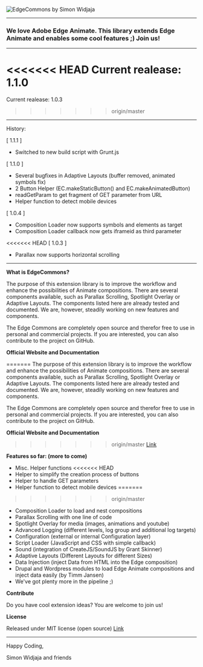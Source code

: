 ![EdgeCommons by Simon Widjaja](http://temp.trendspurt.com/github_live/ec_github_announce.jpg)
***

### We love Adobe Edge Animate. This library extends Edge Animate and enables some cool features ;) Join us!

***

<<<<<<< HEAD
Current realease: 1.1.0
=======
Current realease: 1.0.3
>>>>>>> origin/master

***

History:

[ 1.1.1 ]
+ Switched to new build script with Grunt.js

[ 1.1.0 ]
+ Several bugfixes in Adaptive Layouts (buffer removed, animated symbols fix)
+ 2 Button Helper (EC.makeStaticButton() and EC.makeAnimatedButton)
+ readGetParam to get fragment of GET parameter from URL
+ Helper function to detect mobile devices

[ 1.0.4 ]
+ Composition Loader now supports symbols and elements as target
+ Composition Loader callback now gets iframeid as third parameter

<<<<<<< HEAD
[ 1.0.3 ]
+ Parallax now supports horizontal scrolling

***

**What is EdgeCommons?**

The purpose of this extension library is to improve the workflow and enhance the possibilities of Animate compositions. There are several components available, such as Parallax Scrolling, Spotlight Overlay or Adaptive Layouts. The components listed here are already tested and documented. We are, however, steadily working on new features and components.

The Edge Commons are completely open source and therefor free to use in personal and commercial projects. If you are interested, you can also contribute to the project on GitHub.

**Official Website and Documentation**

=======
The purpose of this extension library is to improve the workflow and enhance the possibilities of Animate compositions. There are several components available, such as Parallax Scrolling, Spotlight Overlay or Adaptive Layouts. The components listed here are already tested and documented. We are, however, steadily working on new features and components.

The Edge Commons are completely open source and therefor free to use in personal and commercial projects. If you are interested, you can also contribute to the project on GitHub.

**Official Website and Documentation**

>>>>>>> origin/master
 [Link](http://www.edgedocks.com/edgecommons)

**Features so far: (more to come)**

- Misc. Helper functions
<<<<<<< HEAD
- Helper to simplify the creation process of buttons
- Helper to handle GET parameters
- Helper function to detect mobile devices
=======
>>>>>>> origin/master
- Composition Loader to load and nest compositions
- Parallax Scrolling with one line of code
- Spotlight Overlay for media (images, animations and youtube)
- Advanced Logging (different levels, log group and additional log targets)
- Configuration (external or internal Configuration layer)
- Script Loader (JavaScript and CSS with simple callback)
- Sound (integration of CreateJS/SoundJS by Grant Skinner)
- Adaptive Layouts (Different Layouts for different Sizes)
- Data Injection (inject Data from HTML into the Edge composition)
- Drupal and Wordpress modules to load Edge Animate compositions and inject data easily (by Timm Jansen)
- We've got plenty more in the pipeline ;) 

**Contribute**

Do you have cool extension ideas? You are welcome to join us!

**License**

Released under MIT license (open source)
[Link](http://www.opensource.org/licenses/mit-license.html)

***

Happy Coding,

Simon Widjaja and friends
